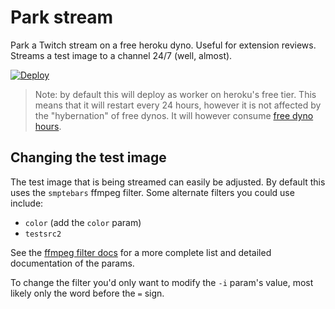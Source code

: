 # Park stream

Park a Twitch stream on a free heroku dyno. Useful for extension reviews. Streams a test image to a channel 24/7 (well, almost).

[![Deploy](https://www.herokucdn.com/deploy/button.svg)](https://heroku.com/deploy?template=https://github.com/instacast/park-stream)

> Note: by default this will deploy as worker on heroku's free tier. This means that it will restart every 24 hours, however it is not affected by the "hybernation" of free dynos. It will however consume [free dyno hours](https://devcenter.heroku.com/articles/free-dyno-hours).

## Changing the test image

The test image that is being streamed can easily be adjusted. By default this uses the `smptebars` ffmpeg filter. Some alternate filters you could use include:

- `color` (add the `color` param)
- `testsrc2`

See the [ffmpeg filter docs](https://ffmpeg.org/ffmpeg-filters.html#allrgb_002c-allyuv_002c-color_002c-haldclutsrc_002c-nullsrc_002c-pal75bars_002c-pal100bars_002c-rgbtestsrc_002c-smptebars_002c-smptehdbars_002c-testsrc_002c-testsrc2_002c-yuvtestsrc) for a more complete list and detailed documentation of the params.

To change the filter you'd only want to modify the `-i` param's value, most likely only the word before the `=` sign.

